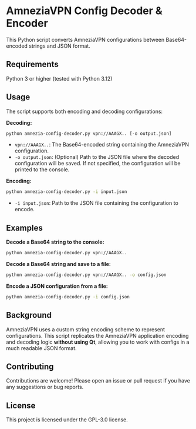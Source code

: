 # AmneziaVPN Config Decoder &amp; Encoder

This Python script converts AmneziaVPN configurations between Base64-encoded strings and JSON format.

## Requirements

Python 3 or higher (tested with Python 3.12)

## Usage

The script supports both encoding and decoding configurations:

**Decoding:**

```bash
python amnezia-config-decoder.py vpn://AAAGX.. [-o output.json]
```

* `vpn://AAAGX..`: The Base64-encoded string containing the AmneziaVPN configuration.
* `-o output.json`: (Optional) Path to the JSON file where the decoded configuration will be saved. If not specified, the configuration will be printed to the console.

**Encoding:**

```bash
python amnezia-config-decoder.py -i input.json
```

* `-i input.json`: Path to the JSON file containing the configuration to encode.

## Examples

**Decode a Base64 string to the console:**

```bash
python amnezia-config-decoder.py vpn://AAAGX..
```

**Decode a Base64 string and save to a file:**

```bash
python amnezia-config-decoder.py vpn://AAAGX.. -o config.json
```

**Encode a JSON configuration from a file:**

```bash
python amnezia-config-decoder.py -i config.json
```

## Background

AmneziaVPN uses a custom string encoding scheme to represent configurations. This script replicates the AmneziaVPN application encoding and decoding logic **without using Qt**, allowing you to work with configs in a much readable JSON format.

## Contributing

Contributions are welcome! Please open an issue or pull request if you have any suggestions or bug reports.

## License

This project is licensed under the GPL-3.0 license.
